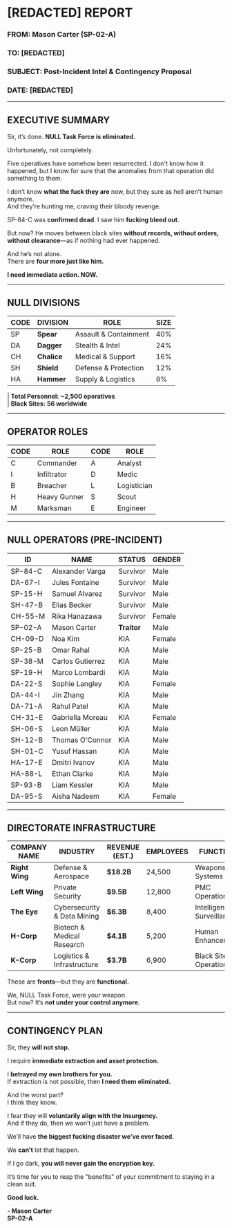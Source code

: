 # [REDACTED] REPORT  
### FROM: **Mason Carter (SP-02-A)**  
### TO: **[REDACTED]**  
### SUBJECT: **Post-Incident Intel & Contingency Proposal**  
### DATE: [REDACTED]  

---

## EXECUTIVE SUMMARY  

Sir, it’s done. **NULL Task Force is eliminated.**  

Unfortunately, not completely.  

Five operatives have somehow been resurrected. I don't know how it happened, but I know for sure that the anomalies from that operation did something to them.  

I don’t know **what the fuck they are** now, but they sure as hell aren’t human anymore.  
And they’re hunting me, craving their bloody revenge.  

SP-84-C was **confirmed dead**. I saw him **fucking bleed out**.  

But now? He moves between black sites **without records, without orders, without clearance**—as if nothing had ever happened.  

And he’s not alone.  
There are **four more just like him.**  

**I need immediate action. NOW.**  

---

## NULL DIVISIONS  

| CODE | DIVISION    | ROLE                  | SIZE |
| ---- | ----------- | --------------------- | ---- |
| SP   | **Spear**   | Assault & Containment | 40%  |
| DA   | **Dagger**  | Stealth & Intel       | 24%  |
| CH   | **Chalice** | Medical & Support     | 16%  |
| SH   | **Shield**  | Defense & Protection  | 12%  |
| HA   | **Hammer**  | Supply & Logistics    | 8%   |

| **Total Personnel:** **~2,500 operatives**  
| **Black Sites:** **56 worldwide**  

---

## OPERATOR ROLES  

| CODE | ROLE         | CODE | ROLE        |
| ---- | ------------ | ---- | ----------- |
| C    | Commander    | A    | Analyst     |
| I    | Infiltrator  | D    | Medic       |
| B    | Breacher     | L    | Logistician |
| H    | Heavy Gunner | S    | Scout       |
| M    | Marksman     | E    | Engineer    |

---

## NULL OPERATORS (PRE-INCIDENT)  

| ID      | NAME             | STATUS      | GENDER  |
|---------|------------------|------------|---------|
| SP-84-C | Alexander Varga  | Survivor   | Male    |
| DA-67-I | Jules Fontaine   | Survivor   | Male    |
| SP-15-H | Samuel Alvarez   | Survivor   | Male    |
| SH-47-B | Elias Becker     | Survivor   | Male    |
| CH-55-M | Rika Hanazawa    | Survivor   | Female  |
| SP-02-A | Mason Carter     | **Traitor** | Male    |
| CH-09-D | Noa Kim          | KIA        | Female  |
| SP-25-B | Omar Rahal       | KIA        | Male    |
| SP-38-M | Carlos Gutierrez | KIA        | Male    |
| SP-19-H | Marco Lombardi   | KIA        | Male    |
| DA-22-S | Sophie Langley   | KIA        | Female  |
| DA-44-I | Jin Zhang        | KIA        | Male    |
| DA-71-A | Rahul Patel      | KIA        | Male    |
| CH-31-E | Gabriella Moreau | KIA        | Female  |
| SH-06-S | Leon Müller      | KIA        | Male    |
| SH-12-B | Thomas O'Connor  | KIA        | Male    |
| SH-01-C | Yusuf Hassan     | KIA        | Male    |
| HA-17-E | Dmitri Ivanov    | KIA        | Male    |
| HA-88-L | Ethan Clarke     | KIA        | Male    |
| SP-93-B | Liam Kessler     | KIA        | Male    |
| DA-95-S | Aisha Nadeem     | KIA        | Female  |

---

## DIRECTORATE INFRASTRUCTURE  

| COMPANY NAME   | INDUSTRY                    | REVENUE (EST.) | EMPLOYEES | FUNCTION                    |
| -------------- | --------------------------- | -------------- | --------- | --------------------------- |
| **Right Wing** | Defense & Aerospace         | **$18.2B**     | 24,500    | Weapons, AI Systems         |
| **Left Wing**  | Private Security            | **$9.5B**      | 12,800    | PMC Operations              |
| **The Eye**    | Cybersecurity & Data Mining | **$6.3B**      | 8,400     | Intelligence & Surveillance |
| **H-Corp**     | Biotech & Medical Research  | **$4.1B**      | 5,200     | Human Enhancement           |
| **K-Corp**     | Logistics & Infrastructure  | **$3.7B**      | 6,900     | Black Site Operations       |

These are **fronts**—but they are **functional.**  

We, NULL Task Force, were your weapon.  
But now? It’s **not under your control anymore.**  

---

## CONTINGENCY PLAN  

Sir, they **will not stop.**  

I require **immediate extraction and asset protection.**  

I **betrayed my own brothers for you.**  
If extraction is not possible, then **I need them eliminated.**  

And the worst part?  
I think they know.  

I fear they will **voluntarily align with the Insurgency.**  
And if they do, then we won’t just have a problem.  

We’ll have **the biggest fucking disaster we’ve ever faced.**  

We **can’t** let that happen.  

If I go dark, **you will never gain the encryption key.**  

It’s time for you to reap the "benefits" of your commitment to staying in a clean suit.  

**Good luck.**  

**- Mason Carter**  
**SP-02-A**  
